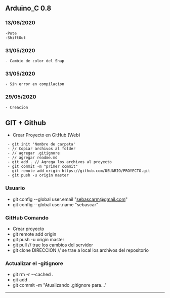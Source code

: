 ## Arduino_C 0.8

### 13/06/2020
    -Pote
    -ShiftOut

### 31/05/2020
    - Cambio de color del Shap
### 31/05/2020
    - Sin error en compilacion
### 29/05/2020
    - Creacion

## GIT + Github

 - Crear Proyecto en GitHub (Web)
```
 - git init 'Nombre de carpeta' 
 - // Copiar archivos al folder
 - // agregar .gitignore
 - // agregar readme.md
 - git add . // Agrega los archivos al proyecto
 - git commit -m "primer commit"
 - git remote add origin https://github.com/USUARIO/PROYECTO.git
 - git push -u origin master
```
 
### Usuario
- git config --global user.email "sebascarm@gmail.com"
- git config --global user.name "sebascar"

### GitHub Comando
- Crear proyecto
- git remote add origin
- git push -u origin master
- git pull // trae los cambios del servidor
- git clone DIRECCION // se trae a local los archivos del repositorio

### Actualizar el -gitignore
- git rm -r --cached .
- git add .
- git commit -m "Atualizando .gitignore para..."

----------------
